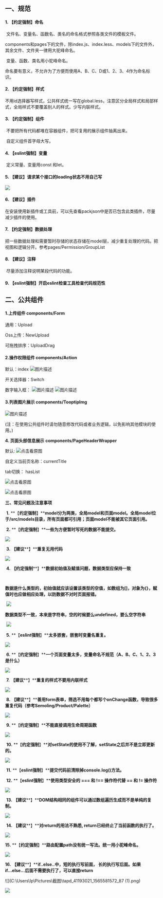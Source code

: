 ## 一、规范

#### 1. 【约定强制】命名



​    文件名、变量名、函数名、类名的命名格式参照各类文件的模板文件。

​    components和pages下的文件，除index.js、index.less、models下的文件外，其余文件、文件夹一律用大驼峰命名。

​    变量、函数、类名用小驼峰命名。

​    命名要有意义，不允许为了方便而使用A、B、C、D或1、2、3、4作为命名标识。





#### 2. 【约定强制】样式

​    不用id选择器写样式，公共样式统一写在global.less，注意区分全局样式和局部样式，全局样式不要覆盖别人的样式。少写内联样式。



#### 3. 【约定强制】组件

​    不要把所有代码都堆在容器组件，把可复用的展示组件抽离出来。

​    自定义组件首字母大写。



#### 4. 【eslint强制】变量

​    定义常量、变量用const 和let。



#### 5. 【建议】请求某个接口的loading状态不用自己写

![](C:\Users\lp\Pictures\截图\tapd_41193021_1565343715_91.png)

#### 6. 【建议】插件

​    在安装使用新插件或工具前，可以先查看packjson中是否已包含此类插件，尽量减少插件的使用。



#### 7. 【约定强制】数据处理

​    把一些数据处理和需要暂时存储的状态存储在model层，减少重复处理的代码。把视图和逻辑分开。参考pages/Permission/GroupList

#### 8. 【建议】注释

​    尽量添加注释说明某段代码的功能。





#### 9. 【eslint强制】开启eslint检查工具检查代码规范性



## 二、公共组件

#### 1.上传组件 components/Form

通用：Upload

Oss上传：NewUpload

可拖拽排序：UploadDrag



#### 2.操作权限组件 components/Action

默认：index    ![图片描述](https://www.tapd.cn/tfl/pictures/201908/tapd_41193021_1565343961_25.png)

开关选择器：Switch

数字输入框：    ![图片描述](https://www.tapd.cn/tfl/pictures/201908/tapd_41193021_1565344009_52.png)    ![图片描述](https://www.tapd.cn/tfl/pictures/201908/tapd_41193021_1565344016_27.png)



#### 3.列表图片展示 components/TooptipImg



![图片描述](https://www.tapd.cn/tfl/pictures/201908/tapd_41193021_1565344032_96.png)

(注：在使用公共组件时请勿随意修改代码或者业务逻辑，以免影响其他模块的使用。)



**4. 页面头部信息展示**     **components/PageHeaderWrapper**

默认: ![点击看原图](https://www.tapd.cn/tfl/captures/2019-08/tapd_41193021_base64_1565686944_28.png)

自定义当前页名称：currentTitle

tab切换： hasList

![点击看原图](https://www.tapd.cn/tfl/captures/2019-08/tapd_41193021_base64_1565682168_79.png)

![点击看原图](https://www.tapd.cn/tfl/captures/2019-08/tapd_41193021_base64_1565686834_28.png)







**三、常见问题及注意事项**

​    **1.** **【****约定强制****】****model分为两类，全局model和页面model。全局model位于/src/models目录，所有页面都可引用；页面model不能被其它页面引用。**





​    **2.** **【****约定强制****】****一些为方便暂时写死的数据不能提交。**

![](C:\Users\lp\Pictures\截图\tapd_41193021_1565344315_10.png)



​    **3.** **【建议****】****重复无用代码**

![](C:\Users\lp\Pictures\截图\tapd_41193021_1565344437_53.png)



​    **4.** **【约定强制****】****数据初始值及赋值问题，数据类型应保持一致**

​    

​    **数据是什么类型的，初始值就应该设置该类型的空值，如数组为[]，对象为{}，赋值时也应做相应处理，以防数据不对时页面报错。**

​    ![](C:\Users\lp\Pictures\截图\tapd_41193021_1565344457_52.png)

​    **数据类型不一致，本来是字符串，空的时候要么undefined，要么空字符串**

​    ![](C:\Users\lp\Pictures\截图\tapd_41193021_1565345129_35.png)

​    **5.** **【****eslint强制****】****太多嵌套，嵌套时变量名重复。**

![](C:\Users\lp\Pictures\截图\tapd_41193021_1565345258_46.png)



​    **6.** **【****约定强制****】****一个页面变量太多，变量命名不规范（A、B、C、1、2、3是什么）**

![](C:\Users\lp\Pictures\截图\tapd_41193021_1565345292_45.png)

​    **7.** **【建议****】****重复的样式不要用内联样式**

![](C:\Users\lp\Pictures\截图\tapd_41193021_1565345378_90.png)



​    **8.** **【建议****】****善用form表单，筛选不用每个都写个onChange函数，导致很多重复代码（参考Semoling/Product/Palette）**

![](C:\Users\lp\Pictures\截图\tapd_41193021_1565345416_25.png)

​    **9.** **【****约定强制****】****不能直接调用生命周期函数**

![](C:\Users\lp\Pictures\截图\tapd_41193021_1565345451_10.png)

​    **10.** **【****约定强制****】****对setState的使用不了解，setState之后并不是立即更新的。**

![](C:\Users\lp\Pictures\截图\tapd_41193021_1565345491_96.png)

​    **11.** **【****eslint强制****】****提交代码前清除掉console.log()方法。**



​    **12.** **【****eslint强制****】****使用类型安全的 === 和 !== 操作符代替 == 和 != 操作符**

![](C:\Users\lp\Pictures\截图\tapd_41193021_1565345549_49.png)



​    **13.** **【建议****】****DOM结构相同的组件可以通过数组遍历生成而不是单纯的复制。**



![](C:\Users\lp\Pictures\截图\tapd_41193021_1565345582_40.png)

​    **14.** **【建议****】****对return的用法不熟悉, return已经终止了当前函数的执行了。**

![](C:\Users\lp\Pictures\截图\tapd_41193021_1565345608_39.png)

  **15.** **【****约定强制****】****路由配置path没有统一写法。统一用小驼峰命名。**

![](C:\Users\lp\Pictures\截图\tapd_41193021_base64_1565531474_96.png)

**16.** **【建议****】****if..else..中，短的执行写前面，  长的执行写后面。如果if...else...后面不需要执行了，可以直接return**



![](C:\Users\lp\Pictures\截图\tapd_41193021_1565581572_87 (1).png)

![](C:\Users\lp\Pictures\截图\tapd_41193021_1565581585_15.png)